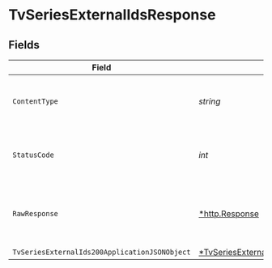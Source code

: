 # TvSeriesExternalIdsResponse


## Fields

| Field                                                                                                      | Type                                                                                                       | Required                                                                                                   | Description                                                                                                |
| ---------------------------------------------------------------------------------------------------------- | ---------------------------------------------------------------------------------------------------------- | ---------------------------------------------------------------------------------------------------------- | ---------------------------------------------------------------------------------------------------------- |
| `ContentType`                                                                                              | *string*                                                                                                   | :heavy_check_mark:                                                                                         | HTTP response content type for this operation                                                              |
| `StatusCode`                                                                                               | *int*                                                                                                      | :heavy_check_mark:                                                                                         | HTTP response status code for this operation                                                               |
| `RawResponse`                                                                                              | [*http.Response](https://pkg.go.dev/net/http#Response)                                                     | :heavy_minus_sign:                                                                                         | Raw HTTP response; suitable for custom response parsing                                                    |
| `TvSeriesExternalIds200ApplicationJSONObject`                                                              | [*TvSeriesExternalIds200ApplicationJSON](../../models/operations/tvseriesexternalids200applicationjson.md) | :heavy_minus_sign:                                                                                         | 200                                                                                                        |